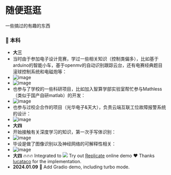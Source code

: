 # 随便逛逛
一些搞过的有趣的东西
### 📢 本科
- **大三**
- 当时由于参加电子设计竞赛，学过一些相关知识（控制类偏多），比如基于arduino的智能小车，基于openmv的自动识别跟踪云台，还有电赛经典题目滚球控制系统和电磁炮等：
- ![image](https://github.com/LinPeiMing/lpm-work/edit/main/images/智能小车.jpg)
- ![image](https://github.com/LinPeiMing/lpm-work/edit/main/images/openmv云台跟踪识别.jpg)
- 也参与了学校的一些科研项目，比如加入智算学部实验室帮忙参与Mathless（类似于国产自研matlab）的开发：
- ![image](https://github.com/LinPeiMing/lpm-work/edit/main/images/Mathless.png)
- 也参与过校企合作的项目（光华电子&天大），负责云端互联工位故障报警系统的设计：
- ![image](https://github.com/LinPeiMing/lpm-work/edit/main/images/校企合作项目.png)
- **大四**
- 开始接触有关深度学习的知识，第一次手写体识别：
- ![image](https://github.com/LinPeiMing/lpm-work/edit/main/images/手写体识别.png)
- 毕设是做了图像识别以及神经网络的可解释性相关：
- ![image](https://github.com/LinPeiMing/lpm-work/edit/main/images/手写体识别.png)
- **大四** 🔥🔥🔥 Integrated to <a href='https://replicate.com/lucataco/seesr'><img src='https://replicate.com/lucataco/seesr/badge'></a> Try out <u>[Replicate](https://replicate.com/lucataco/seesr)</u> online demo ❤️ Thanks [lucataco](https://github.com/lucataco) for the implementation. 
- **2024.01.09** 🚀 Add Gradio demo, including turbo mode.
